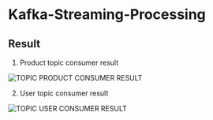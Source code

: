 # Kafka-Streaming-Processing
## Result
1. Product topic consumer result

![TOPIC PRODUCT CONSUMER RESULT](https://user-images.githubusercontent.com/124119569/226974543-803d62d5-c839-4432-99fd-c98d323828e9.png)

2. User topic consumer result

![TOPIC USER CONSUMER RESULT](https://user-images.githubusercontent.com/124119569/226974627-ebe529b2-0575-45d3-a687-84bed122720e.png)
